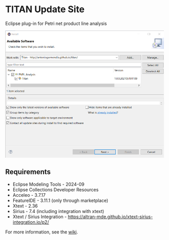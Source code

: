# TITAN Update Site 
Eclipse plug-in for Petri net product line analysis

<img src="https://github.com/TITAN-Petri-Nets-Product-Lines/wiki/blob/main/images/update-site-screenshot.png" width="500" height="400">

## Requirements
* Eclipse Modeling Tools - 2024-09
* Eclipse Collections Developer Resources 
* Acceleo - 3.7.17
* FeatureIDE - 3.11.1 (only through marketplace)
* Xtext - 2.36
* Sirius - 7.4 (including integration with xtext)
* Xtext / Sirius Integration - https://altran-mde.github.io/xtext-sirius-integration.io/p2/

For more information, see the [wiki](https://github.com/TITAN-Petri-Nets-Product-Lines/wiki/wiki).
